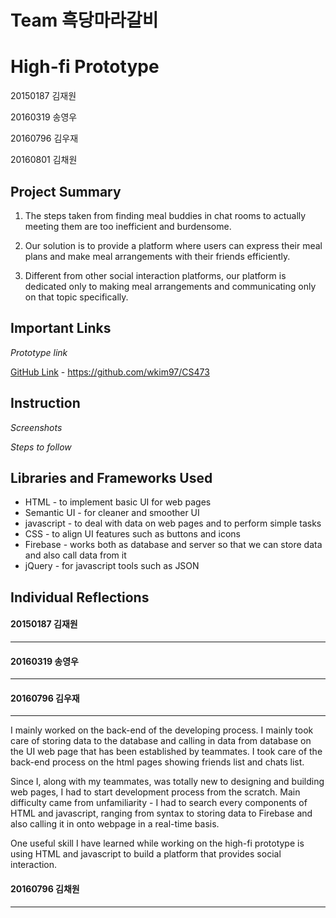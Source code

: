 # Team 흑당마라갈비
# High-fi Prototype
20150187 김재원

20160319 송영우

20160796 김우재

20160801 김채원

Project Summary
---------------
1) The steps taken from finding meal buddies in chat rooms to actually meeting them are too inefficient and burdensome.

2) Our solution is to provide a platform where users can express their meal plans and make meal arrangements with their friends efficiently.

3) Different from other social interaction platforms, our platform is dedicated only to making meal arrangements and communicating only on that topic specifically.

Important Links
---------------
*Prototype link*

[GitHub Link](https://github.com/wkim97/CS473) - https://github.com/wkim97/CS473

Instruction
-----------
*Screenshots*

*Steps to follow*

Libraries and Frameworks Used
-----------------------------
* HTML - to implement basic UI for web pages
* Semantic UI - for cleaner and smoother UI
* javascript - to deal with data on web pages and to perform simple tasks
* CSS - to align UI features such as buttons and icons
* Firebase - works both as database and server so that we can store data and also call data from it
* jQuery - for javascript tools such as JSON

Individual Reflections
----------------------
#### 20150187 김재원
-------------------

#### 20160319 송영우
-------------------

#### 20160796 김우재 
-------------------
I mainly worked on the back-end of the developing process. I mainly took care of storing data to the database and calling in data from database on the UI web page that has been established by teammates. I took care of the back-end process on the html pages showing friends list and chats list.

Since I, along with my teammates, was totally new to designing and building web pages, I had to start development process from the scratch. Main difficulty came from unfamiliarity - I had to search every components of HTML and javascript, ranging from syntax to storing data to Firebase and also calling it in onto webpage in a real-time basis.

One useful skill I have learned while working on the high-fi prototype is using HTML and javascript to build a platform that provides social interaction.

#### 20160796 김채원
-------------------


